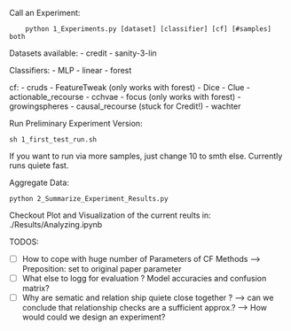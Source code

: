 
Call an Experiment: 

```
    python 1_Experiments.py [dataset] [classifier] [cf] [#samples] both
```
Datasets available: 
    - credit
    - sanity-3-lin

Classifiers: 
    - MLP
    - linear
    - forest

cf: 
    - cruds
    - FeatureTweak (only works with forest)
    - Dice
    - Clue
    - actionable_recourse
    - cchvae
    - focus (only works with forest)
    - growingspheres
    - causal_recourse (stuck for Credit!)
    - wachter

Run Preliminary Experiment Version: 
```
sh 1_first_test_run.sh 
```
If you want to run via more samples, just change 10 to smth else. Currently runs quiete fast. 

Aggregate Data: 
```
python 2_Summarize_Experiment_Results.py 
```
Checkout Plot and Visualization of the current reults in: ./Results/Analyzing.ipynb

TODOS: 
- [ ] How to cope with huge number of Parameters of CF Methods --> Preposition: set to original paper parameter
- [ ] What else to logg for evaluation ? Model accuracies and confusion matrix?
- [ ] Why are sematic and relation ship quiete close together ? --> can we conclude that relationship checks are a sufficient approx.? --> How would could we design an experiment?